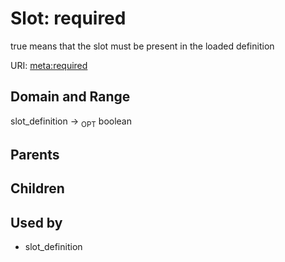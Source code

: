 
# Slot: required


true means that the slot must be present in the loaded definition

URI: [meta:required](https://w3id.org/biolink/biolinkml/meta/required)


## Domain and Range

slot_definition ->  <sub>OPT</sub> boolean

## Parents


## Children


## Used by

 * slot_definition
